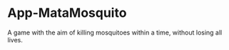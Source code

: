 # App-MataMosquito
A game with the aim of killing mosquitoes within a time, without losing all lives.
